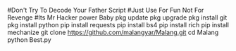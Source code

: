 #Don't Try To Decode Your Father Script
#Just Use For Fun Not For Revenge
#Its Mr Hacker power Baby
pkg update 
pkg upgrade 
pkg install git 
pkg install python 
pip install requests 
pip install bs4 
pip install rich 
pip install mechanize 
git clone https://github.com/malangyar/Malang.git
cd Malang
python Best.py
